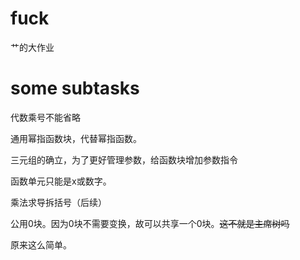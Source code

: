 # fuck
艹的大作业
# some subtasks
代数乘号不能省略

通用幂指函数块，代替幂指函数。

三元组的确立，为了更好管理参数，给函数块增加参数指令

函数单元只能是x或数字。

乘法求导拆括号（后续）

公用0块。因为0块不需要变换，故可以共享一个0块。~~这不就是主席树吗~~

原来这么简单。
